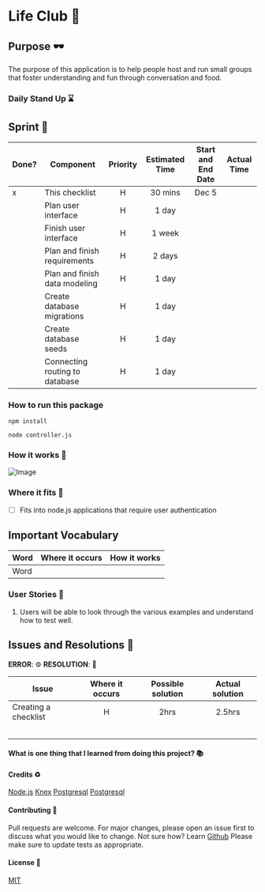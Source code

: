 # Life Club :rocket:

## Purpose :dark_sunglasses:

The purpose of this application is to help people host and run small groups that foster understanding and fun through conversation and food.

### Daily Stand Up :hourglass:

## Sprint :athletic_shoe:

| Done? | Component                      | Priority | Estimated Time | Start and End Date | Actual Time |
| ----- | ------------------------------ | :------: | :------------: | :----------------: | ----------- |
| x     | This checklist                 |    H     |    30 mins     |       Dec 5        |             |
|       | Plan user interface            |    H     |     1 day      |                    |             |
|       | Finish user interface          |    H     |     1 week     |                    |             |
|       | Plan and finish requirements   |    H     |     2 days     |                    |             |
|       | Plan and finish data modeling  |    H     |     1 day      |                    |             |
|       | Create database migrations     |    H     |     1 day      |                    |             |
|       | Create database seeds          |    H     |     1 day      |                    |             |
|       | Connecting routing to database |    H     |     1 day      |                    |             |

### How to run this package

```
npm install
```

```
node controller.js
```

### How it works :open_book:

![Image](https://www.dropbox.com/s/qssnbo02fau4wwc/Screen%20Shot%202020-07-27%20at%2014.01.49.png?raw=1)

### Where it fits :paperclip:

- [ ] Fits into node.js applications that require user authentication

## Important Vocabulary

| Word | Where it occurs | How it works |
| ---- | :-------------: | :----------: |
| Word |                 |              |

### User Stories :telescope:

1. Users will be able to look through the various examples and understand how to test well.

## Issues and Resolutions :flashlight:

**ERROR**: :gear:
**RESOLUTION**: :key:

| Issue                | Where it occurs | Possible solution | Actual solution |
| -------------------- | :-------------: | :---------------: | :-------------: |
| Creating a checklist |        H        |       2hrs        |     2.5hrs      |
|                      |                 |                   |                 |
|                      |                 |                   |                 |
|                      |                 |                   |                 |
|                      |                 |                   |                 |
|                      |                 |                   |                 |

#### What is one thing that I learned from doing this project? :books:

#### Credits :recycle:

[Node.js](https://jestjs.io/)
[Knex](https://jestjs.io/)
[Postgresql](https://jestjs.io/)
[Postgresql](https://jestjs.io/)

#### Contributing :round_pushpin:

Pull requests are welcome. For major changes, please open an issue first to discuss what you would like to change.
Not sure how? Learn [Github](https://www.youtube.com/watch?v=3RjQznt-8kE&list=PL4cUxeGkcC9goXbgTDQ0n_4TBzOO0ocPR)
Please make sure to update tests as appropriate.

#### License :memo:

[MIT](https://choosealicense.com/licenses/mit/)

